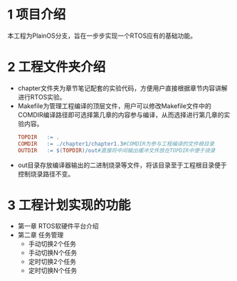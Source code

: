 # 1 项目介绍
本工程为PlainOS分支，旨在一步步实现一个RTOS应有的基础功能。

# 2 工程文件夹介绍
- chapter文件夹为章节笔记配套的实验代码，方便用户直接根据章节内容讲解进行RTOS实验。
- Makefile为管理工程编译的顶层文件，用户可以修改Makefile文件中的COMDIR编译路径即可选择第几章的内容参与编译，从而选择进行第几章的实验内容。
    ```Makefile
    TOPDIR   := .
    COMDIR   := ./chapter1/chapter1.3#COMDIR为参与工程编译的文件根目录
    OUTDIR   := $(TOPDIR)/out#直接将中间输出缓冲文件放在TOPDIR中便于烧录
    ```
- out目录存放编译器输出的二进制烧录等文件，将该目录至于工程根目录便于控制烧录路径不变。
# 3 工程计划实现的功能
- 第一章 RTOS软硬件平台介绍
- 第二章 任务管理
  - 手动切换2个任务
  - 手动切换N个任务
  - 定时切换2个任务
  - 定时切换N个任务

